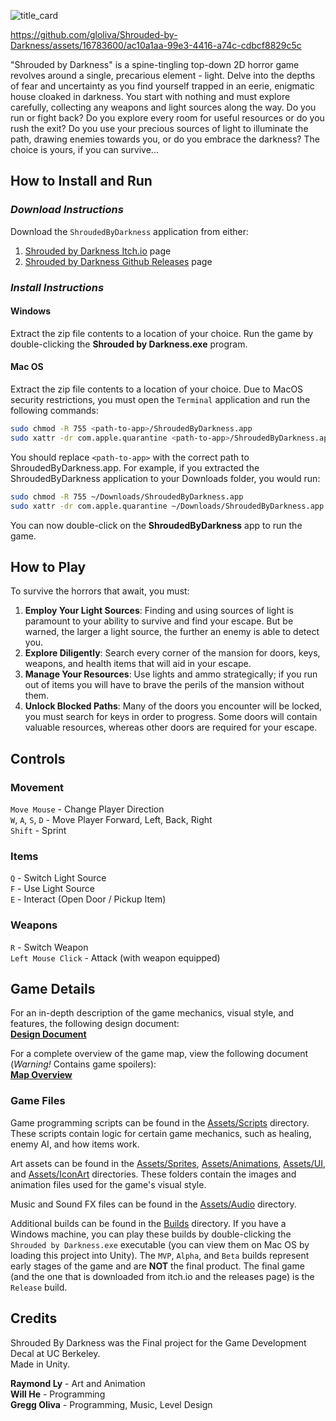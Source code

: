 ![title_card](Assets/IconArt/SplashScreen.PNG) <!-- markdownlint-disable-line -->

https://github.com/gloliva/Shrouded-by-Darkness/assets/16783600/ac10a1aa-99e3-4416-a74c-cdbcf8829c5c <!-- markdownlint-disable-line -->

"Shrouded by Darkness" is a spine-tingling top-down 2D horror game revolves around a single, precarious element - light. Delve into the depths of fear and uncertainty as you find yourself trapped in an eerie, enigmatic house cloaked in darkness. You start with nothing and must explore carefully, collecting any weapons and light sources along the way. Do you run or fight back? Do you explore every room for useful resources or do you rush the exit? Do you use your precious sources of light to illuminate the path, drawing enemies towards you, or do you embrace the darkness? The choice is yours, if you can survive...

## How to Install and Run

### *Download Instructions*

Download the `ShroudedByDarkness` application from either:

1. [Shrouded by Darkness Itch.io](https://gloliva.itch.io/shrouded-by-darkness) page
2. [Shrouded by Darkness Github Releases](https://github.com/gloliva/Shrouded-by-Darkness/releases/tag/release-v1.0.0) page

### *Install Instructions*

#### Windows

Extract the zip file contents to a location of your choice. Run the game by double-clicking the **Shrouded by Darkness.exe** program.

#### Mac OS

Extract the zip file contents to a location of your choice. Due to MacOS security restrictions, you must open the `Terminal`  application and run the following commands:

```bash
sudo chmod -R 755 <path-to-app>/ShroudedByDarkness.app 
sudo xattr -dr com.apple.quarantine <path-to-app>/ShroudedByDarkness.app
```

You should replace `<path-to-app>` with the correct path to ShroudedByDarkness.app. For example, if you extracted the ShroudedByDarkness application to your Downloads folder, you would run:

```bash
sudo chmod -R 755 ~/Downloads/ShroudedByDarkness.app
sudo xattr -dr com.apple.quarantine ~/Downloads/ShroudedByDarkness.app
```

You can now double-click on the **ShroudedByDarkness** app to run the game.

## How to Play

To survive the horrors that await, you must:

1. **Employ Your Light Sources**: Finding and using sources of light is paramount to your ability to survive and find your escape. But be warned, the larger a light source, the further an enemy is able to detect you.
2. **Explore Diligently**: Search every corner of the mansion for doors, keys, weapons, and health items that will aid in your escape.
3. **Manage Your Resources**: Use lights and ammo strategically; if you run out of items you will have to brave the perils of the mansion without them.
4. **Unlock Blocked Paths**: Many of the doors you encounter will be locked, you must search for keys in order to progress. Some doors will contain valuable resources, whereas other doors are required for your escape.

## Controls

### Movement

`Move Mouse` - Change Player Direction  
`W`, `A`, `S`, `D` - Move Player Forward, Left, Back, Right  
`Shift` - Sprint

### Items

`Q` - Switch Light Source  
`F` - Use Light Source  
`E` - Interact (Open Door / Pickup Item)

### Weapons

`R` - Switch Weapon  
`Left Mouse Click` - Attack (with weapon equipped)

## Game Details

For an in-depth description of the game mechanics, visual style, and features, the following design document:  
**[Design Document](https://docs.google.com/document/d/1GWseQPh5oIwnZvmWEkxnCnkYbbK7BjnUx0QiIuBbIlY/edit?usp=sharing)**

For a complete overview of the game map, view the following document (*Warning!* Contains game spoilers):  
**[Map Overview](https://docs.google.com/drawings/d/1H5m1a3PK2eKtwl85023IiG9xRDuMnJB72C35zGUVmoM/edit?usp=sharing)**

### Game Files

Game programming scripts can be found in the [Assets/Scripts](https://github.com/gloliva/Shrouded-by-Darkness/tree/master/Assets/Scripts) directory. These scripts contain logic for certain game mechanics, such as healing, enemy AI, and how items work.

Art assets can be found in the [Assets/Sprites](https://github.com/gloliva/Shrouded-by-Darkness/tree/master/Assets/Sprites), [Assets/Animations](https://github.com/gloliva/Shrouded-by-Darkness/tree/master/Assets/Animations), [Assets/UI](https://github.com/gloliva/Shrouded-by-Darkness/tree/master/Assets/UI), and [Assets/IconArt](https://github.com/gloliva/Shrouded-by-Darkness/tree/master/Assets/IconArt) directories. These folders contain the images and animation files used for the game's visual style.

Music and Sound FX files can be found in the [Assets/Audio](https://github.com/gloliva/Shrouded-by-Darkness/tree/master/Assets/Audio) directory.

Additional builds can be found in the [Builds](https://github.com/gloliva/Shrouded-by-Darkness/tree/master/Builds) directory. If you have a Windows machine, you can play these builds by double-clicking the `Shrouded by Darkness.exe` executable (you can view them on Mac OS by loading this project into Unity). The `MVP`, `Alpha`, and `Beta` builds represent early stages of the game and are **NOT** the final product. The final game (and the one that is downloaded from itch.io and the releases page) is the `Release` build.

## Credits

Shrouded By Darkness was the Final project for the Game Development Decal at UC Berkeley.  
Made in Unity.

**Raymond Ly** - Art and Animation  
**Will He** - Programming  
**Gregg Oliva** - Programming, Music, Level Design
